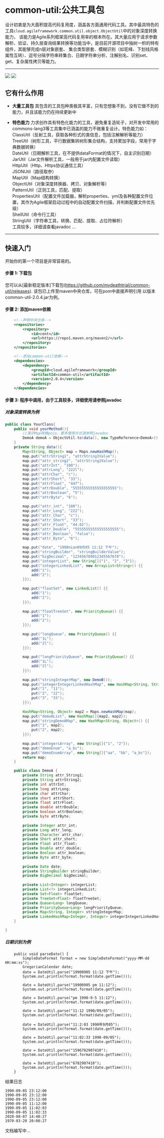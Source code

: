 # common-util:公共工具包
设计初衷是为大面积提高代码复用度，涵盖各方面通用代码工具。其中最具特色的工具`cloud.agileframework.common.util.object.ObjectUtil`中的对象深度转换能力，
该能力是Agile系列框架高代码复用率的根本所在。其大量应用于请求参数解析、验证、持久层查询结果转换等功能当中，是目前开源项目中独树一帜的特有组件，其能够完成n层对象嵌套、
集合类型嵌套、模糊识别（如驼峰、下划线风格属性互转）、逗号分隔字符串转集合、日期字符串分析、注解别名、识别set、get、复杂属性拷贝等能力。

----
[![](https://img.shields.io/badge/common--lang3-LATEST-yellow)](https://img.shields.io/badge/common--lang3-LATEST-yellow)
[![](https://img.shields.io/badge/build-maven-green)](https://img.shields.io/badge/build-maven-green)


## 它有什么作用

* **大量工具包**
其包含的工具包种类极其丰富，只有您想象不到，没有它做不到的能力，并且该能力仍在持续更新中

* **特色能力**
力求创作具有特色化能力的工具，避免重复造轮子，对开发中常用的commons-lang3等工具集中已涵盖的能力不做重复设计。特色能力如：
<br> ClassUtil（反射工具，获取各种形式的类信息，包括注解解析等能力）
<br> TreeUtil（树形工具，平行数据集转树形集合结构，支持累加字段，常用于字典数据转换）
<br> DateUtil（日期解析工具，在不提供dataFormat的情况下，自主识别日期）
<br> JarUtil（Jar文件解析工具，一般用于jar内配置文件读取）
<br> HttpUtil（Http、Https协议通信工具）
<br> JSONUtil（路径取参）
<br> MapUtil（Map结构转换）
<br> ObjectUtil（对象深度转换器、拷贝、对象解析等）
<br> PatternUtil（正则工具，匹配、提取）
<br> PropertiesUtil（配置文件加载器，解析properties、yml及各种配置文件位置，其作为Agile框架启动过程中的自动配置文件扫描，并判断配置文件优先级）
<br> ShellUtil（命令行工具）
<br> StringUtil（字符串工具，转换、匹配、提取、占位符解析）
<br> 工具较多，详细请查看javadoc ...

-------
## 快速入门
开始你的第一个项目是非常容易的。

#### 步骤 1: 下载包
您可以从[最新稳定版本]下载包(https://github.com/mydeathtrial/common-util/releases).
该包已上传至maven中央仓库，可在pom中直接声明引用
以版本common-util-2.0.4.jar为例。

#### 步骤 2: 添加maven依赖
```xml
    <!--声明中央仓库-->
    <repositories>
        <repository>
            <id>cent</id>
            <url>https://repo1.maven.org/maven2/</url>
        </repository>
    </repositories>

    <!--添加common-util依赖-->
    <dependencies>
        <dependency>
            <groupId>cloud.agileframework</groupId>
            <artifactId>common-util</artifactId>
            <version>2.0.4</version>
        </dependency>
    </dependencies>
```
#### 步骤 3: 程序中调用，由于工具较多，详细使用请参照javadoc
##### 对象深度转换为例
```java
public class YourClass{
    public void yourMethod(){
        //演示Map转换pojo，更多使用方式请参照javadoc
        DemoA demoA = ObjectUtil.to(data(), new TypeReference<DemoA>() {});
    }
    private String data(){
        Map<String, Object> map = Maps.newHashMap();
        map.put("attrString1", "attrString1Value");
        map.put("attr_string2", "attrString2Value");
        map.put("attrInt", "100");
        map.put("attrLong", "222l");
        map.put("attrChar", "c");
        map.put("attrShort", "33");
        map.put("attrFloat", "44f");
        map.put("attrDouble", "55555555555555555555");
        map.put("attrBoolean", "5");
        map.put("attrByte", "6");
        
        map.put("attr_int", "100");
        map.put("attr_Long", "222");
        map.put("attr_Char", "c");
        map.put("attr_Short", "33");
        map.put("attr_Float", "44.02");
        map.put("attr_Double", "55555555555555555555");
        map.put("attr_Boolean", "false");
        map.put("attr_Byte", "6");
        
        map.put("date", "1990nian09月05 11:12 下午");
        map.put("stringBuilder", "stringBuilderValue");
        map.put("bigDecimal", "123456789012345567678");
        map.put("integerList", new String[]{"1", "2", "3"});
        map.put("integerLinkedList", new ArrayList<String>() {{
            add("1");
            add("2");
        }});
        
        map.put("floatSet", new LinkedList() {{
            add("1");
            add("2");
        }});
        
        map.put("floatTreeSet", new PriorityQueue() {{
            add("1");
            add("2");
        }});
        
        map.put("longQueue", new PriorityQueue() {{
            add("1L");
            add("2l");
        }});
        
        map.put("longPriorityQueue", new PriorityQueue() {{
            add("1L");
            add("2l");
        }});
        
        map.put("stringIntegerMap", new DemoB());
        map.put("integerIntegerLinkedHashMap", new HashMap<String, String>() {{
            put("1", "11");
            put("2", "22");
            put("3", "33");
        }});
        
        HashMap<String, Object> map2 = Maps.newHashMap(map);
        map.put("demoAList", new HashMap[]{map2, map2});
        map.put("stringDemoAMap", new HashMap<String, Object>() {{
            put("1", map2);
            put("2", map2);
        }});
        
        map.put("integersArray", new String[]{"1", "2"});
        map.put("demoEnum", "a_bc");
        map.put("demoEnumArray", new String[]{"aa", "bb", "a_bc"});
        return map;
    }

    public class DemoA {
        private String attr_String1;
        private String attrString2;
        private int attrInt;
        private long attrLong;
        private char attrChar;
        private short attrShort;
        private float attrFloat;
        private double attrDouble;
        private boolean attrBoolean;
        private byte attrByte;
    
        private Integer attr_int;
        private Long attr_long;
        private Character attr_char;
        private Short attr_short;
        private Float attr_float;
        private Double attr_double;
        private Boolean attr_boolean;
        private Byte attr_byte;
    
        private Date date;
        private StringBuilder stringBuilder;
        private BigDecimal bigDecimal;
    
        private List<Integer> integerList;
        private List<?> integerLinkedList;
        private Set<Float> floatSet;
        private TreeSet<Float> floatTreeSet;
        private Queue<Long> longQueue;
        private PriorityQueue<Long> longPriorityQueue;
        private Map<String, Integer> stringIntegerMap;
        private LinkedHashMap<Integer, Integer> integerIntegerLinkedHashMap;
    }

}
```
##### 日期识别为例
```
    public void parseDate() {
        SimpleDateFormat format = new SimpleDateFormat("yyyy-MM-dd HH:mm:ss");
        GregorianCalendar date;
        date = DateUtil.parse("19900905 11:12 下午");
        System.out.println(format.format(date.getTime()));

        date = DateUtil.parse("19900905 pm 11:12");
        System.out.println(format.format(date.getTime()));

        date = DateUtil.parse("pm 1990-9-5 11:12");
        System.out.println(format.format(date.getTime()));

        date = DateUtil.parse("11:12 1990/09/05");
        System.out.println(format.format(date.getTime()));

        date = DateUtil.parse("11:2:03 1990年9月05");
        System.out.println(format.format(date.getTime()));

        date = DateUtil.parse("11:02:33 1990-09/05");
        System.out.println(format.format(date.getTime()));

        date = DateUtil.parse("1596782907410");
        System.out.println(format.format(date.getTime()));

        date = DateUtil.parse("6782907410");
        System.out.println(format.format(date.getTime()));
    }
```
结果日志
```
1990-09-05 23:12:00
1990-09-05 23:12:00
1990-09-05 23:12:00
1990-09-05 11:12:00
1990-09-05 11:02:03
1990-09-05 11:02:33
2020-08-07 14:48:27
1970-03-20 20:08:27
```
文档编写中...